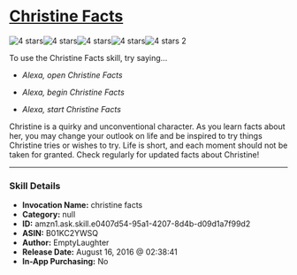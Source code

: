 # [Christine Facts](http://alexa.amazon.com/#skills/amzn1.ask.skill.e0407d54-95a1-4207-8d4b-d09d1a7f99d2)
![4 stars](../../images/ic_star_black_18dp_1x.png)![4 stars](../../images/ic_star_black_18dp_1x.png)![4 stars](../../images/ic_star_black_18dp_1x.png)![4 stars](../../images/ic_star_black_18dp_1x.png)![4 stars](../../images/ic_star_border_black_18dp_1x.png) 2

To use the Christine Facts skill, try saying...

* *Alexa, open Christine Facts*

* *Alexa, begin Christine Facts*

* *Alexa, start Christine Facts*

Christine is a quirky and unconventional character. As you learn facts about her, you may change your outlook on life and be inspired to try things Christine tries or wishes to try. Life is short, and each moment should not be taken for granted. Check regularly for updated facts about Christine!

***

### Skill Details

* **Invocation Name:** christine facts
* **Category:** null
* **ID:** amzn1.ask.skill.e0407d54-95a1-4207-8d4b-d09d1a7f99d2
* **ASIN:** B01KC2YWSQ
* **Author:** EmptyLaughter
* **Release Date:** August 16, 2016 @ 02:38:41
* **In-App Purchasing:** No
